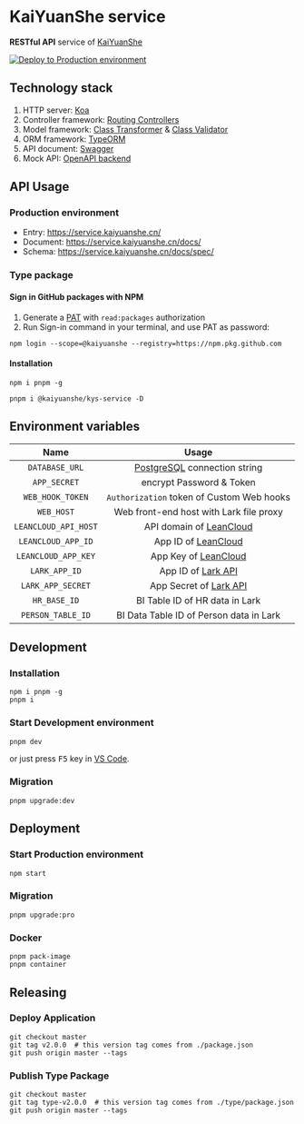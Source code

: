 # KaiYuanShe service

**RESTful API** service of [KaiYuanShe][1]

[![Deploy to Production environment](https://github.com/kaiyuanshe/KYS-service/actions/workflows/deploy-production.yml/badge.svg)][2]

## Technology stack

1. HTTP server: [Koa][3]
2. Controller framework: [Routing Controllers][4]
3. Model framework: [Class Transformer][5] & [Class Validator][6]
4. ORM framework: [TypeORM][7]
5. API document: [Swagger][8]
6. Mock API: [OpenAPI backend][9]

## API Usage

### Production environment

- Entry: https://service.kaiyuanshe.cn/
- Document: https://service.kaiyuanshe.cn/docs/
- Schema: https://service.kaiyuanshe.cn/docs/spec/

### Type package

#### Sign in GitHub packages with NPM

1. Generate a [PAT][10] with `read:packages` authorization
2. Run Sign-in command in your terminal, and use PAT as password:

```shell
npm login --scope=@kaiyuanshe --registry=https://npm.pkg.github.com
```

#### Installation

```shell
npm i pnpm -g

pnpm i @kaiyuanshe/kys-service -D
```

## Environment variables

|         Name         |                   Usage                   |
| :------------------: | :---------------------------------------: |
|    `DATABASE_URL`    |    [PostgreSQL][11] connection string     |
|     `APP_SECRET`     |         encrypt Password & Token          |
|   `WEB_HOOK_TOKEN`   | `Authorization` token of Custom Web hooks |
|      `WEB_HOST`      |  Web front-end host with Lark file proxy  |
| `LEANCLOUD_API_HOST` |       API domain of [LeanCloud][13]       |
|  `LEANCLOUD_APP_ID`  |         App ID of [LeanCloud][13]         |
| `LEANCLOUD_APP_KEY`  |        App Key of [LeanCloud][13]         |
|    `LARK_APP_ID`     |         App ID of [Lark API][14]          |
|  `LARK_APP_SECRET`   |       App Secret of [Lark API][14]        |
|     `HR_BASE_ID`     |      BI Table ID of HR data in Lark       |
|  `PERSON_TABLE_ID`   |  BI Data Table ID of Person data in Lark  |

## Development

### Installation

```shell
npm i pnpm -g
pnpm i
```

### Start Development environment

```shell
pnpm dev
```

or just press <kbd>F5</kbd> key in [VS Code][15].

### Migration

```shell
pnpm upgrade:dev
```

## Deployment

### Start Production environment

```shell
npm start
```

### Migration

```shell
pnpm upgrade:pro
```

### Docker

```shell
pnpm pack-image
pnpm container
```

## Releasing

### Deploy Application

```shell
git checkout master
git tag v2.0.0  # this version tag comes from ./package.json
git push origin master --tags
```

### Publish Type Package

```shell
git checkout master
git tag type-v2.0.0  # this version tag comes from ./type/package.json
git push origin master --tags
```

[1]: https://kaiyuanshe.cn
[2]: https://github.com/kaiyuanshe/KYS-service/actions/workflows/deploy-production.yml
[3]: https://koajs.com/
[4]: https://github.com/typestack/routing-controllers
[5]: https://github.com/typestack/class-transformer
[6]: https://github.com/typestack/class-validator
[7]: https://typeorm.io/
[8]: https://swagger.io/
[9]: https://github.com/anttiviljami/openapi-backend
[10]: https://github.com/settings/tokens/new?description=KYS-service&scopes=read:packages
[11]: https://www.postgresql.org/
[13]: https://www.leancloud.cn/
[14]: https://open.feishu.cn/
[15]: https://code.visualstudio.com/
